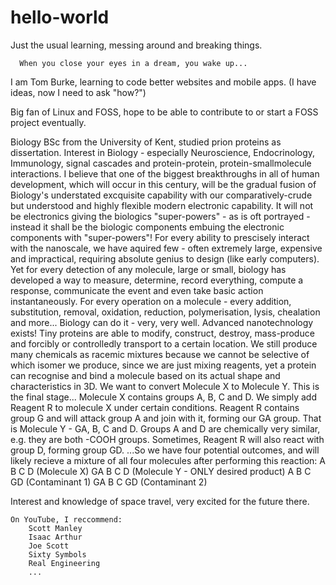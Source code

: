 # hello-world
Just the usual learning, messing around and breaking things.

      When you close your eyes in a dream, you wake up...
      
I am Tom Burke, learning to code better websites and mobile apps.
        (I have ideas, now I need to ask "how?")
   
  Big fan of Linux and FOSS, hope to be able to contribute to or start a FOSS project eventually.
  
  Biology BSc from the University of Kent, studied prion proteins as dissertation.
  Interest in Biology - especially Neuroscience, Endocrinology, Immunology, signal cascades and protein-protein, protein-smallmolecule interactions.
    I believe that one of the biggest breakthroughs in all of human development, which will occur in this century, will be the gradual fusion of Biology's understated excquisite capability with our comparatively-crude but understood and highly flexible modern electronic capability. It will not be electronics giving the biologics "super-powers" - as is oft portrayed - instead it shall be the biologic components embuing the electronic components with "super-powers"! For every ability to prescisely interact with the nanoscale, we have aquired few - often extremely large, expensive and impractical, requiring absolute genius to design (like early computers). Yet for every detection of any molecule, large or small, biology has developed a way to measure, determine, record everything, compute a response, communicate the event and even take basic action instantaneously.
        For every operation on a molecule - every addition, substitution, removal, oxidation, reduction, polymerisation, lysis, chealation and more... Biology can do it - very, very well. Advanced nanotechnology exists! Tiny proteins are able to modify, construct, destroy, mass-produce and forcibly or controlledly transport to a certain location. We still produce many chemicals as racemic mixtures because we cannot be selective of which isomer we produce, since we are just mixing reagents, yet a protein can recognise and bind a molecule based on its actual shape and characteristics in 3D.
          We want to convert Molecule X to Molecule Y. This is the final stage...
          Molecule X contains groups A, B, C and D.
          We simply add Reagent R to molecule X under certain conditions.
          Reagent R contains group G and will attack group A and join with it, forming our GA group.
          That is Molecule Y - GA, B, C and D.
          Groups A and D are chemically very similar, e.g. they are both -COOH groups. Sometimes, Reagent R will also react with group D, forming group GD.
          ...So we have four potential outcomes, and will likely recieve a mixture of all four molecules after performing this reaction:
            A   B   C   D   (Molecule X)
            GA  B   C   D   (Molecule Y - ONLY desired product)
            A   B   C  GD   (Contaminant 1)
            GA  B   C  GD   (Contaminant 2)
          
          
          
  
  Interest and knowledge of space travel, very excited for the future there.
  
    On YouTube, I reccommend:
        Scott Manley
        Isaac Arthur
        Joe Scott
        Sixty Symbols
        Real Engineering
        ...
